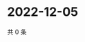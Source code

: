 # 2022-12-05

共 0 条

<!-- BEGIN WEIBO -->
<!-- 最后更新时间 Mon Dec 05 2022 22:00:40 GMT+0800 (China Standard Time) -->

<!-- END WEIBO -->

